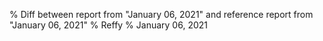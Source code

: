 % Diff between report from "January 06, 2021" and reference report from "January 06, 2021"
% Reffy
% January 06, 2021


